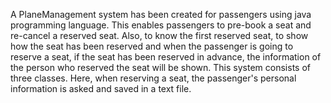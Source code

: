 A PlaneManagement system has been created for passengers using java programming language. This enables passengers to pre-book a seat and re-cancel a reserved seat. Also, to know the first reserved seat, to show how the seat has been reserved and when the passenger is going to reserve a seat, if the seat has been reserved in advance, the information of the person who reserved the seat will be shown. This system consists of three classes. Here, when reserving a seat, the passenger's personal information is asked and saved in a text file.
